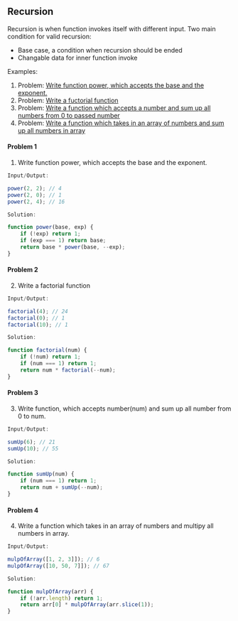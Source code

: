 ## Recursion

Recursion is when function invokes itself with different input.
Two main condition for valid recursion:
* Base case, a condition when recursion should be ended
* Changable data for inner function invoke

Examples:

1. Problem: [Write function power, which accepts the base and the exponent.](#problem-1)
2. Problem: [Write a fuctorial function](#problem-2)
3. Problem: [Write a function which accepts a number and sum up all numbers from 0 to passed number](#problem-3)
4. Problem: [Write a function which takes in an array of numbers and sum up all numbers in array](#problem-4)

#### Problem 1
1. Write function power, which accepts the base and the exponent.

```javascript
Input/Output:

power(2, 2); // 4
power(2, 0); // 1
power(2, 4); // 16
```

```javascript
Solution:

function power(base, exp) {
    if (!exp) return 1;
    if (exp === 1) return base;
    return base * power(base, --exp);
}
```


#### Problem 2
2. Write a factorial function

```javascript
Input/Output:

factorial(4); // 24
factorial(0); // 1
factorial(10); // 1
```

```javascript
Solution:

function factorial(num) {
    if (!num) return 1;
    if (num === 1) return 1;
    return num * factorial(--num);
}
```

#### Problem 3
3. Write function, which accepts number(num) and sum up all number from 0 to num.

```javascript
Input/Output:

sumUp(6); // 21
sumUp(10); // 55
```

```javascript
Solution:

function sumUp(num) {
    if (num === 1) return 1;
    return num + sumUp(--num);
}
```

#### Problem 4
4. Write a function which takes in an array of numbers and multipy all numbers in array.

```javascript
Input/Output:

mulpOfArray([1, 2, 3]]); // 6
mulpOfArray([10, 50, 7]]); // 67
```

```javascript
Solution:

function mulpOfArray(arr) {
    if (!arr.length) return 1;
    return arr[0] * mulpOfArray(arr.slice(1));
}
```
